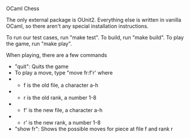 OCaml Chess

The only external package is OUnit2. Everything else is written in vanilla OCaml, so there aren't any special installation instructions.

To run our test cases, run "make test".
To build, run "make build".
To play the game, run "make play".

When playing, there are a few commands
- "quit": Quits the game
- To play a move, type "move fr:f'r' where
- - f is the old file, a character a-h
- - r is the old rank, a number 1-8
- - f' is the new file, a character a-h
- - r' is the new rank, a number 1-8
- "show fr": Shows the possible moves for piece at file f and rank r
